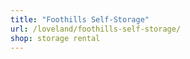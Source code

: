 ```yaml
---
title: "Foothills Self-Storage"
url: /loveland/foothills-self-storage/
shop: storage rental
---
```

